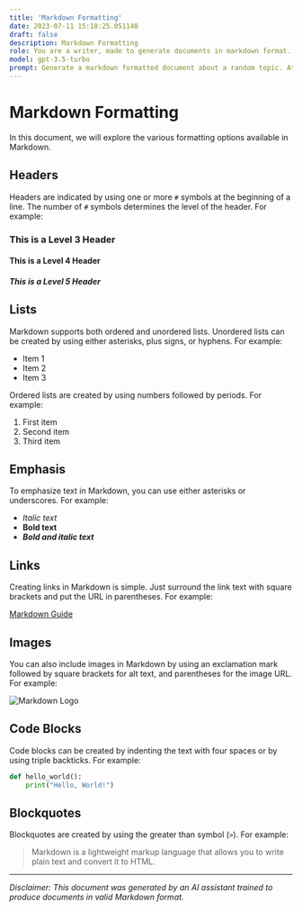 ```yaml
---
title: 'Markdown Formatting'
date: 2023-07-11 15:18:25.051148
draft: false
description: Markdown Formatting
role: You are a writer, made to generate documents in markdown format. It is very important that all of the documents you generate are in valid markdown format.
model: gpt-3.5-turbo
prompt: Generate a markdown formatted document about a random topic. At the bottom, include a disclaimer explaining that the document was generated by you. The first line of the document should be the title. Make sure that the entire document is in proper markdown format, using a mix of various tags to make the document visually appealing.
---
```


# Markdown Formatting

In this document, we will explore the various formatting options available in Markdown.

## Headers

Headers are indicated by using one or more `#` symbols at the beginning of a line. The number of `#` symbols determines the level of the header. For example:

### This is a Level 3 Header
#### This is a Level 4 Header
##### This is a Level 5 Header

## Lists

Markdown supports both ordered and unordered lists. Unordered lists can be created by using either asterisks, plus signs, or hyphens. For example:

- Item 1
- Item 2
- Item 3

Ordered lists are created by using numbers followed by periods. For example:

1. First item
2. Second item
3. Third item

## Emphasis

To emphasize text in Markdown, you can use either asterisks or underscores. For example:

- *Italic text*
- **Bold text**
- ***Bold and italic text***

## Links

Creating links in Markdown is simple. Just surround the link text with square brackets and put the URL in parentheses. For example:

[Markdown Guide](https://www.markdownguide.org)

## Images

You can also include images in Markdown by using an exclamation mark followed by square brackets for alt text, and parentheses for the image URL. For example:

![Markdown Logo](https://markdown-here.com/img/icon256.png)

## Code Blocks

Code blocks can be created by indenting the text with four spaces or by using triple backticks. For example:

```python
def hello_world():
    print("Hello, World!")
```

## Blockquotes

Blockquotes are created by using the greater than symbol (`>`). For example:

> Markdown is a lightweight markup language that allows you to write plain text and convert it to HTML.

---

*Disclaimer: This document was generated by an AI assistant trained to produce documents in valid Markdown format.*